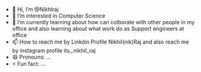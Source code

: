 - 👋 Hi, I’m @Nikhlraj
- 👀 I’m interested in Computer Science
- 🌱 I’m currently learning about how can colborate with other people in my office and also learning about what work do as Support engineers at office
- 📫 How to reach me by Linkdin Profile Nikhil(nik)Raj and also reach me by instagram profile its_.nikhil_raj
- 😄 Pronouns: ...
- ⚡ Fun fact: ...

<!---
Nikhlraj/Nikhlraj is a ✨ special ✨ repository because its `README.md` (this file) appears on your GitHub profile.
You can click the Preview link to take a look at your changes.
--->
